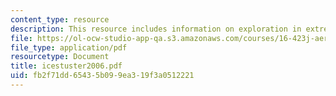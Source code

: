 ```yaml
---
content_type: resource
description: This resource includes information on exploration in extreme environments.
file: https://ol-ocw-studio-app-qa.s3.amazonaws.com/courses/16-423j-aerospace-biomedical-and-life-support-engineering-spring-2006/fb2f71dd65435b099ea319f3a0512221_icestuster2006.pdf
file_type: application/pdf
resourcetype: Document
title: icestuster2006.pdf
uid: fb2f71dd-6543-5b09-9ea3-19f3a0512221
---
```


